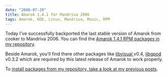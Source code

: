 ```yaml
---
date: "2006-07-29"
title: Amarok 1.4.1 for Mandriva 2006
tags: Amarok, KDE, Linux, Mandriva, Music, RPM
---
```


Today I've successfully backported the last stable version of Amarok from
cooker to Mandriva 2006. You can find the [Amarok 1.4.1 RPM packages in my
repository](https://github.com/kdeldycke/mandriva-specs).

Beside Amarok, you'll find there other packages like [libvisual
](https://web.archive.org/web/20061029133304/https://localhost.nl/~synap/libvisual/)
v0.4, [libgpod](https://www.gtkpod.org/libgpod.html) v0.3.2 which are required
by this latest release of Amarok to work properly.

To [install packages from my repository, take a look at my previous
posts](https://kevin.deldycke.com/2006/04/new-repository-for-mandriva-2006/).

